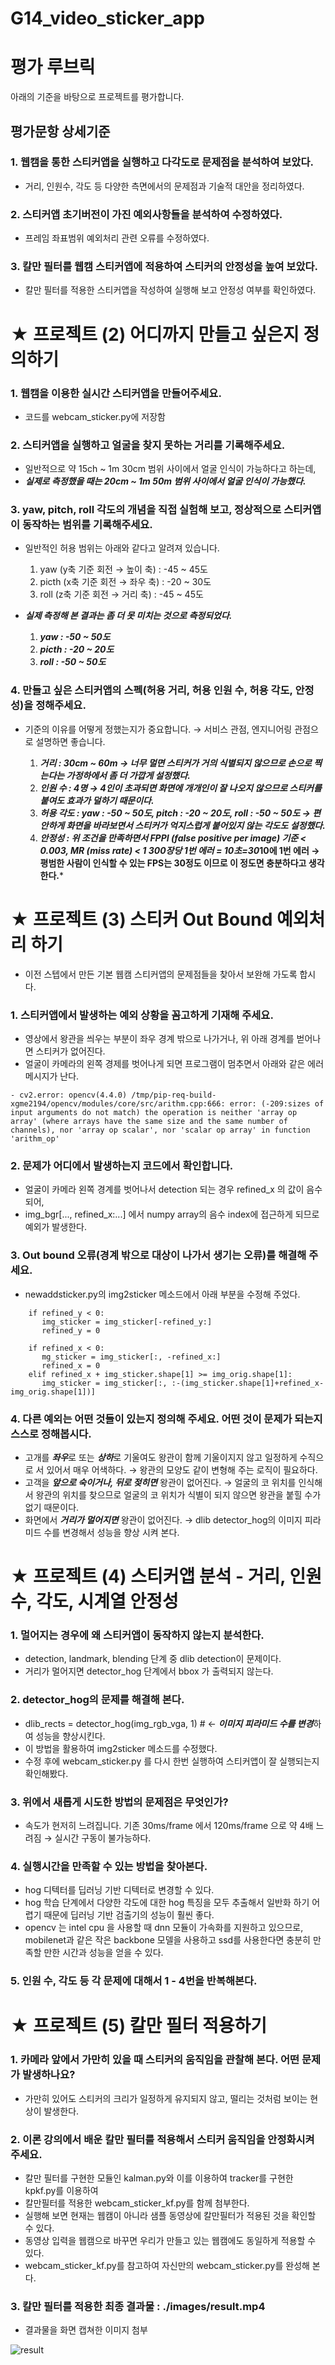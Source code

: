 # G14_video_sticker_app


# 평가 루브릭

아래의 기준을 바탕으로 프로젝트를 평가합니다.

## 평가문항	상세기준

### 1. 웹캠을 통한 스티커앱을 실행하고 다각도로 문제점을 분석하여 보았다.
- 거리, 인원수, 각도 등 다양한 측면에서의 문제점과 기술적 대안을 정리하였다.

### 2. 스티커앱 초기버전이 가진 예외사항들을 분석하여 수정하였다.
- 프레임 좌표범위 예외처리 관련 오류를 수정하였다.

### 3. 칼만 필터를 웹캠 스티커앱에 적용하여 스티커의 안정성을 높여 보았다.
- 칼만 필터를 적용한 스티커앱을 작성하여 실행해 보고 안정성 여부를 확인하였다.


# ★ 프로젝트 (2) 어디까지 만들고 싶은지 정의하기

### 1. 웹캠을 이용한 실시간 스티커앱을 만들어주세요.

- 코드를 webcam_sticker.py에 저장함

### 2. 스티커앱을 실행하고 얼굴을 찾지 못하는 거리를 기록해주세요.

- 일반적으로 약 15ch ~ 1m 30cm 범위 사이에서 얼굴 인식이 가능하다고 하는데, 
- ***실제로 측정했을 때는 20cm ~ 1m 50m 범위 사이에서 얼굴 인식이 가능했다.***

### 3. yaw, pitch, roll 각도의 개념을 직접 실험해 보고, 정상적으로 스티커앱이 동작하는 범위를 기록해주세요.

- 일반적인 허용 범위는 아래와 같다고 알려져 있습니다.

    1. yaw (y축 기준 회전 → 높이 축) : -45 ~ 45도
    2. picth (x축 기준 회전 → 좌우 축) : -20 ~ 30도
    3. roll (z축 기준 회전 → 거리 축) : -45 ~ 45도
    

- ***실제 측정해 본 결과는 좀 더 못 미치는 것으로 측정되었다.***

    1. ***yaw : -50 ~ 50도***
    2. ***picth : -20 ~ 20도***
    3. ***roll : -50 ~ 50도***


### 4. 만들고 싶은 스티커앱의 스펙(허용 거리, 허용 인원 수, 허용 각도, 안정성)을 정해주세요.

- 기준의 이유를 어떻게 정했는지가 중요합니다. → 서비스 관점, 엔지니어링 관점으로 설명하면 좋습니다.

    1. ***거리 : 30cm ~ 60m → 너무 멀면 스티커가 거의 식별되지 않으므로 손으로 찍는다는 가정하에서 좀 더 가깝게 설정했다.***
    2. ***인원 수 : 4명 → 4인이 초과되면 화면에 개개인이 잘 나오지 않으므로 스티커를 붙여도 효과가 덜하기 때문이다.***
    3. ***허용 각도 : yaw : -50 ~ 50도, pitch : -20 ~ 20도, roll : -50 ~ 50도 → 편안하게 화면을 바라보면서 스티커가 억지스럽게 붙어있지 않는 각도도 설정했다.***
    4. ***안정성 : 위 조건을 만족하면서 FPPI (false positive per image) 기준 < 0.003, MR (miss rate) < 1 300장당 1번 에러 = 10초=30*10에 1번 에러 → 평범한 사람이 인식할 수 있는 FPS는 30정도 이므로 이 정도면 충분하다고 생각한다.***


# ★ 프로젝트 (3) 스티커 Out Bound 예외처리 하기

- 이전 스텝에서 만든 기본 웹캠 스티커앱의 문제점들을 찾아서 보완해 가도록 합시다.

### 1. 스티커앱에서 발생하는 예외 상황을 꼼고하게 기재해 주세요. 

- 영상에서 왕관을 씌우는 부분이 좌우 경계 밖으로 나가거나, 위 아래 경계를 벋어나면 스티커가 없어진다. 
- 얼굴이 카메라의 왼쪽 경제를 벗어나게 되면 프로그램이 멈추면서 아래와 같은 에러 메시지가 난다.

~~~
- cv2.error: opencv(4.4.0) /tmp/pip-req-build-xgme2194/opencv/modules/core/src/arithm.cpp:666: error: (-209:sizes of input arguments do not match) the operation is neither 'array op array' (where arrays have the same size and the same number of channels), nor 'array op scalar', nor 'scalar op array' in function 'arithm_op'
~~~ 


### 2. 문제가 어디에서 발생하는지 코드에서 확인합니다.

- 얼굴이 카메라 왼쪽 경계를 벗어나서 detection 되는 경우 refined_x 의 값이 음수되어, 
- img_bgr[..., refined_x:...] 에서 numpy array의 음수 index에 접근하게 되므로 예외가 발생한다.

### 3. Out bound 오류(경계 밖으로 대상이 나가서 생기는 오류)를 해결해 주세요.

- newaddsticker.py의 img2sticker 메소드에서 아래 부분을 수정해 주었다. 

~~~
    if refined_y < 0:
       img_sticker = img_sticker[-refined_y:]
       refined_y = 0

    if refined_x < 0:
       mg_sticker = img_sticker[:, -refined_x:]
       refined_x = 0
    elif refined_x + img_sticker.shape[1] >= img_orig.shape[1]:
       img_sticker = img_sticker[:, :-(img_sticker.shape[1]+refined_x-img_orig.shape[1])]
~~~


### 4. 다른 예외는 어떤 것들이 있는지 정의해 주세요. 어떤 것이 문제가 되는지 스스로 정해봅시다.

- 고개를 ***좌우***로 또는 ***상하***로 기울여도 왕관이 함께 기울이지지 않고 일정하게 수직으로 서 있어서 매우 어색하다. → 왕관의 모양도 같이 변형해 주는 로직이 필요하다.
- 고객을 ***앞으로 숙이거나, 뒤로 젖히면*** 왕관이 없어진다. → 얼굴의 코 위치를 인식해서 왕관의 위치를 찾으므로 얼굴의 코 위치가 식별이 되지 않으면 왕관을 붙힐 수가 없기 때문이다. 
- 화면에서 ***거리가 멀어지면*** 왕관이 없어진다. → dlib detector_hog의 이미지 피라미드 수를 변경해서 성능을 향상 시켜 본다. 


# ★ 프로젝트 (4) 스티커앱 분석 - 거리, 인원 수, 각도, 시계열 안정성

### 1. 멀어지는 경우에 왜 스티커앱이 동작하지 않는지 분석한다. 

- detection, landmark, blending 단계 중 dlib detection이 문제이다. 
- 거리가 멀어지면 detector_hog 단계에서 bbox 가 출력되지 않는다. 


### 2. detector_hog의 문제를 해결해 본다. 

- dlib_rects = detector_hog(img_rgb_vga, 1) # ← ***이미지 피라미드 수를 변경***하여 성능을 향상시킨다. 
- 이 방법을 활용하여 img2sticker 메소드를 수정했다. 
- 수정 후에 webcam_sticker.py 를 다시 한번 실행하여 스티커앱이 잘 실행되는지 확인해봤다. 

### 3. 위에서 새롭게 시도한 방법의 문제점은 무엇인가?

- 속도가 현저히 느려집니다. 기존 30ms/frame 에서 120ms/frame 으로 약 4배 느려짐 → 실시간 구동이 불가능하다. 

### 4. 실행시간을 만족할 수 있는 방법을 찾아본다.

- hog 디텍터를 딥러닝 기반 디텍터로 변경할 수 있다. 
- hog 학습 단계에서 다양한 각도에 대한 hog 특징을 모두 추출해서 일반화 하기 어렵기 때문에 딥러닝 기반 검출기의 성능이 훨씬 좋다. 
- opencv 는 intel cpu 을 사용할 때 dnn 모듈이 가속화를 지원하고 있으므로, mobilenet과 같은 작은 backbone 모델을 사용하고 ssd를 사용한다면 충분히 만족할 만한 시간과 성능을 얻을 수 있다. 

### 5. 인원 수, 각도 등 각 문제에 대해서 1 - 4번을 반복해본다. 

# ★ 프로젝트 (5) 칼만 필터 적용하기

### 1. 카메라 앞에서 가만히 있을 때 스티커의 움직임을 관찰해 본다. 어떤 문제가 발생하나요?

- 가만히 있어도 스티커의 크리가 일정하게 유지되지 않고, 떨리는 것처럼 보이는 현상이 발생한다. 

### 2. 이론 강의에서 배운 칼만 필터를 적용해서 스티커 움직임을 안정화시켜 주세요.

- 칼만 필터를 구현한 모듈인 kalman.py와 이를 이용하여 tracker를 구현한 kpkf.py를 이용하여 
- 칼만필터를 적용한 webcam_sticker_kf.py를 함께 첨부한다. 
- 실행해 보면 현재는 웹캠이 아니라 샘플 동영상에 칼만필터가 적용된 것을 확인할 수 있다.
- 동영상 입력을 웹캠으로 바꾸면 우리가 만들고 있는 웹캠에도 동일하게 적용할 수 있다. 
- webcam_sticker_kf.py를 참고하여 자신만의 webcam_sticker.py를 완성해 본다. 

### 3. 칼만 필터를 적용한 최종 결과물 : ./images/result.mp4

- 결과물을 화면 캡쳐한 이미지 첨부

![result](https://user-images.githubusercontent.com/39249809/101380427-d31efb80-38f8-11eb-8430-9048899b7158.png)